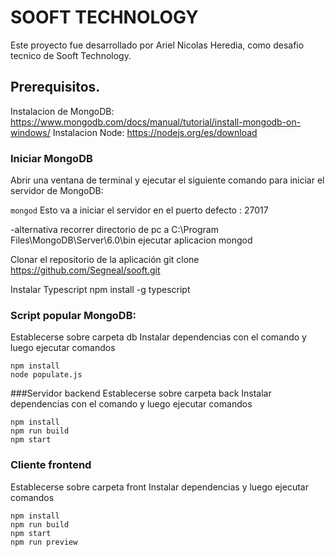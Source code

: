 # SOOFT TECHNOLOGY
 
Este proyecto fue desarrollado por Ariel Nicolas Heredia, como desafio tecnico de Sooft Technology.

## Prerequisitos.
Instalacion de MongoDB: https://www.mongodb.com/docs/manual/tutorial/install-mongodb-on-windows/
Instalacion Node: https://nodejs.org/es/download

### Iniciar MongoDB
Abrir una ventana de terminal y ejecutar el siguiente comando para iniciar el servidor de MongoDB:

```mongod```
Esto va a iniciar el servidor en el puerto defecto : 27017

-alternativa
recorrer directorio de pc a C:\Program Files\MongoDB\Server\6.0\bin
ejecutar aplicacion mongod

Clonar el repositorio de la aplicación
git clone https://github.com/Segneal/sooft.git

Instalar Typescript
npm install -g typescript

### Script popular MongoDB:
Establecerse sobre carpeta db
Instalar dependencias con el comando y luego ejecutar comandos 
```
npm install
node populate.js
```
###Servidor backend
Establecerse sobre carpeta back
Instalar dependencias con el comando y luego ejecutar comandos


```
npm install
npm run build
npm start
```

### Cliente frontend
Establecerse sobre carpeta front
Instalar dependencias y luego ejecutar comandos
```
npm install
npm run build
npm start
npm run preview
```
